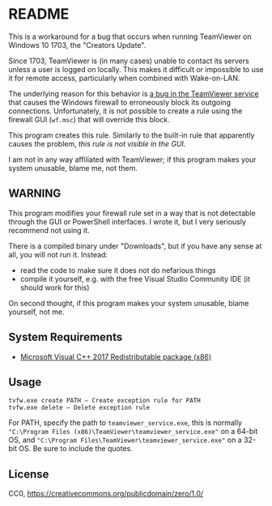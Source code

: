 # README #

This is a workaround for a bug that occurs when running TeamViewer on Windows 10 1703, the "Creators Update".

Since 1703, TeamViewer is (in many cases) unable to contact its servers unless a user is logged on locally.
This makes it difficult or impossible to use it for remote access, particularly when combined with Wake-on-LAN.

The underlying reason for this behavior is 
[a bug in the TeamViewer service](https://community.teamviewer.com/t5/TeamViewer-12/Windows-10-does-not-look-to-start-service-until-logon/td-p/6120/page/4#U7725)
that causes the Windows firewall to erroneously block its outgoing connections. Unfortunately, it is not
possible to create a rule using the firewall GUI (`wf.msc`) that will override this block.

This program creates this rule. Similarly to the built-in rule that apparently causes the problem, *this rule is
not visible in the GUI*.

I am not in any way affiliated with TeamViewer; if this program makes your system unusable, blame me, not them.

## WARNING ##

This program modifies your firewall rule set in a way that is not detectable through the GUI or PowerShell
interfaces. I wrote it, but I very seriously recommend not using it.

There is a compiled binary under "Downloads", but if you have any sense at all, you will not run it. Instead:

* read the code to make sure it does not do nefarious things
* compile it yourself, e.g. with the free Visual Studio Community IDE (it should work for this)

On second thought, if this program makes your system unusable, blame yourself, not me.

## System Requirements ##

* [Microsoft Visual C++ 2017 Redistributable package (x86)](https://download.microsoft.com/download/1/f/e/1febbdb2-aded-4e14-9063-39fb17e88444/vc_redist.x86.exe)

## Usage ##

    tvfw.exe create PATH – Create exception rule for PATH
    tvfw.exe delete – Delete exception rule

For PATH, specify the path to `teamviewer_service.exe`, this is normally `"C:\Program Files (x86)\TeamViewer\teamviewer_service.exe"` on a 64-bit OS, and `"C:\Program Files\TeamViewer\teamviewer_service.exe"` on a 32-bit OS. Be sure to include the quotes.

## License ##

CC0, https://creativecommons.org/publicdomain/zero/1.0/